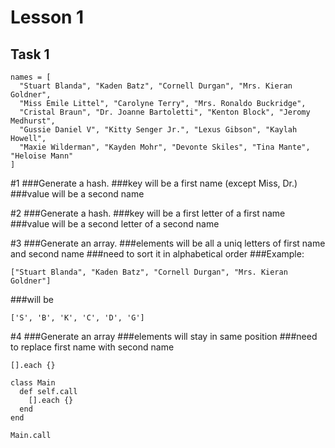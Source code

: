 # Lesson 1

## Task 1
```
names = [
  "Stuart Blanda", "Kaden Batz", "Cornell Durgan", "Mrs. Kieran Goldner",
  "Miss Emile Littel", "Carolyne Terry", "Mrs. Ronaldo Buckridge",
  "Cristal Braun", "Dr. Joanne Bartoletti", "Kenton Block", "Jeromy Medhurst",
  "Gussie Daniel V", "Kitty Senger Jr.", "Lexus Gibson", "Kaylah Howell",
  "Maxie Wilderman", "Kayden Mohr", "Devonte Skiles", "Tina Mante", "Heloise Mann"
]
```
#1
###Generate a hash.
###key will be a first name (except Miss, Dr.)
###value will be a second name

#2
###Generate a hash.
###key will be a first letter of a first name
###value will be a second letter of a second name

#3
###Generate an array.
###elements will be all a uniq letters of first name and second name
###need to sort it in alphabetical order
###Example: 
```
["Stuart Blanda", "Kaden Batz", "Cornell Durgan", "Mrs. Kieran Goldner"]
```
###will be 
```
['S', 'B', 'K', 'C', 'D', 'G']
```

#4
###Generate an array
###elements will stay in same position
###need to replace first name with second name

```
[].each {}

class Main
  def self.call
    [].each {}
  end
end

Main.call
```